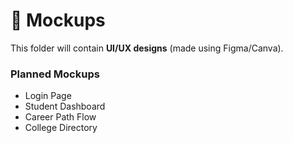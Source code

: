 # 🎨 Mockups

This folder will contain **UI/UX designs** (made using Figma/Canva).  

### Planned Mockups
- Login Page
- Student Dashboard
- Career Path Flow
- College Directory
